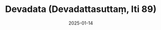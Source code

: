 ---
layout: page
title: 'Devadata (Devadattasuttaṃ, Iti 89)'
category: bylota
index:
- Teršalai (kilesā)
- Neapykanta (dosa)
- Godumas (lobha)
- Paklydimas (moha)
sortIndex: 89
suttacentral: iti89
date: 2025-01-14
tags:
- Teršalai (kilesā)
- Neapykanta (dosa)
- Godumas (lobha)
- Paklydimas (moha)
---